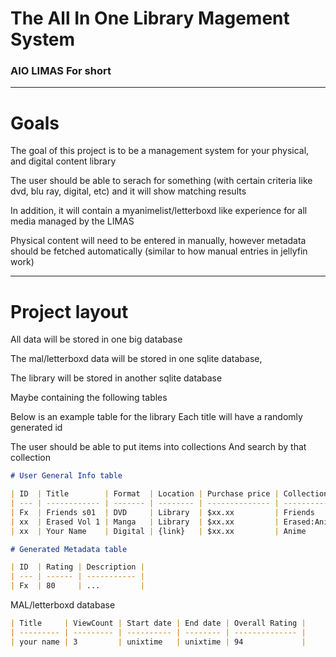 # The **A**ll **I**n **O**ne **Li**brary **Ma**gement **S**ystem

### AIO LIMAS For short

---

# Goals

The goal of this project is to be a management system for your physical, and digital content library

The user should be able to serach for something (with certain criteria like dvd, blu ray, digital, etc) and it will show matching results

In addition, it will contain a myanimelist/letterboxd like experience for all media managed by the LIMAS

Physical content will need to be entered in manually, however metadata should be fetched automatically (similar to how manual entries in jellyfin work)

---

# Project layout

All data will be stored in one big database

The mal/letterboxd data will be stored in one sqlite database,

The library will be stored in another sqlite database

Maybe containing the following tables

Below is an example table for the library
Each title will have a randomly generated id

The user should be able to put items into collections
And search by that collection

```markdown
# User General Info table

| ID  | Title        | Format  | Location | Purchase price | Collection   |
| --- | ------------ | ------- | -------- | -------------- | ------------ |
| Fx  | Friends s01  | DVD     | Library  | $xx.xx         | Friends      |
| xx  | Erased Vol 1 | Manga   | Library  | $xx.xx         | Erased:Anime |
| xx  | Your Name    | Digital | {link}   | $xx.xx         | Anime        |

# Generated Metadata table

| ID  | Rating | Description |
| --- | ------ | ----------- |
| Fx  | 80     | ...         |
```

MAL/letterboxd database

```markdown
| Title     | ViewCount | Start date | End date | Overall Rating |
| --------- | --------- | ---------- | -------- | -------------- |
| your name | 3         | unixtime   | unixtime | 94             |
```
